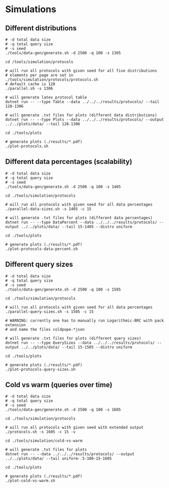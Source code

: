 # Simulations

## Different distributions

	# -d total data size
	# -q total query size
	# -s seed
	./tools/data-gen/generate.sh -d 2500 -q 100 -s 1305

	cd /tools/simulation/protocols

	# will run all protocols with given seed for all five distributions
	# elements per page are set in ./tools/simulation/protocols/protocols.sh
	# default cache is 128
	./parallel.sh -s 1306

	# will generate latex protocol table
	dotnet run -- --type Table --data ../../../results/protocols/ --tail 128-1306

	# will generate .txt files for plots (different data distributions)
	dotnet run -- --type Plots --data ../../../results/protocols/ --output ../../plots/data/ --tail 128-1306

	cd ./tools/plots

	# generate plots (./results/*.pdf)
	./plot-protocols.sh

## Different data percentages (scalability)

	# -d total data size
	# -q total query size
	# -s seed
	./tools/data-gen/generate.sh -d 2500 -q 100 -s 1405

	cd ./tools/simulation/protocols

	# will run all protocols with given seed for all data percentages
	./parallel-data-sizes.sh -s 1405 -c 15

	# will generate .txt files for plots (different data percentages)
	dotnet run -- --type DataPercent --data ../../../results/protocols/ --output ../../plots/data/ --tail 15-1405 --distro uniform

	cd ./tools/plots

	# generate plots (./results/*.pdf)
	./plot-protocols-data-percent.sh

## Different query sizes

	# -d total data size
	# -q total query size
	# -s seed
	./tools/data-gen/generate.sh -d 2500 -q 100 -s 1505

	cd ./tools/simulation/protocols

	# will run all protocols with given seed for all data percentages
	./parallel-query-sizes.sh -s 1505 -c 15

	# WARNING: currently one has to manually run Logarithmic-BRC with pack extension
	# and name the files coldpope-*json

	# will generate .txt files for plots (different query sizes)
	dotnet run -- --type QuerySizes --data ../../../results/protocols/ --output ../../plots/data/ --tail 15-1505 --distro uniform

	cd ./tools/plots

	# generate plots (./results/*.pdf)
	./plot-protocols-query-sizes.sh

## Cold vs warm (queries over time)

	# -d total data size
	# -q total query size
	# -s seed
	./tools/data-gen/generate.sh -d 2500 -q 100 -s 1605

	cd ./tools/simulation/protocols

	# will run all protocols with given seed with extended output
	./protocols.sh -s 1605 -c 15 -v

	cd ./tools/simulation/cold-vs-warm

	# will generate .txt files for plots
	dotnet run -- --data ../../../results/protocols/ --output ../../plots/data/ --tail uniform-.5-100-15-1605

	cd ./tools/plots

	# generate plots (./results/*.pdf)
	./plot-cold-vs-warm.sh
